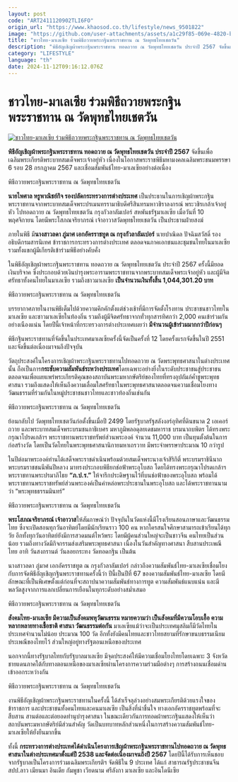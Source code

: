 ```yaml
---
layout: post
code: "ART2411120902TLI6FO"
origin_url: "https://www.khaosod.co.th/lifestyle/news_9501822"
image: "https://github.com/user-attachments/assets/a1c29f85-069e-4820-b8fa-8a47e3a8dd44"
title: "ชาวไทย-มาเลเซีย ร่วมพิธีถวายพระกฐินพระราชทาน ณ วัดพุทธไทยเชตวัน"
description: "พิธีอัญเชิญผ้าพระกฐินพระราชทาน ทอดถวาย ณ วัดพุทธไทยเชตวัน ประจำปี 2567 จัดขึ้นเพื่อเฉลิมพระเกียรติพระบาทสมเด็จพระเจ้าอยู่หัว เนื่องในโอกาสพระราชพิธีมหามงคลเฉลิมพระชนมพรรษา 6 รอบ 28 กรกฎาคม 2567 และเชื่อมสัมพันธ์ไทย-มาเลเซีย"
category: "LIFESTYLE"
language: "th"
date: 2024-11-12T09:16:12.076Z
---
```


# ชาวไทย-มาเลเซีย ร่วมพิธีถวายพระกฐินพระราชทาน ณ วัดพุทธไทยเชตวัน

[![ชาวไทย-มาเลเซีย ร่วมพิธีถวายพระกฐินพระราชทาน ณ วัดพุทธไทยเชตวัน](https://www.khaosod.co.th/wpapp/uploads/2024/11/1731225419533.jpgkratinmalay121114.jpg "ชาวไทย-มาเลเซีย ร่วมพิธีถวายพระกฐินพระราชทาน ณ วัดพุทธไทยเชตวัน")](https://www.khaosod.co.th/wpapp/uploads/2024/11/1731225419533.jpgkratinmalay121114.jpg)



**พิธีอัญเชิญผ้าพระกฐินพระราชทาน ทอดถวาย ณ วัดพุทธไทยเชตวัน ประจำปี 2567** จัดขึ้นเพื่อเฉลิมพระเกียรติพระบาทสมเด็จพระเจ้าอยู่หัว เนื่องในโอกาสพระราชพิธีมหามงคลเฉลิมพระชนมพรรษา 6 รอบ 28 กรกฎาคม 2567 และเชื่อมสัมพันธ์ไทย-มาเลเซียอย่างต่อเนื่อง

พิธีถวายพระกฐินพระราชทาน ณ วัดพุทธไทยเชตวัน

**นายไพศาล หรูพาณิชย์กิจ รองปลัดกระทรวงการต่างประเทศ** เป็นประธานในการเชิญผ้าพระกฐินพระราชทานจากพระบาทสมเด็จพระปรเมนทรรามาธิบดีศรีสินทรมหาวชิราลงกรณ์ พระวชิรเกล้าเจ้าอยู่หัว ไปทอดถวาย ณ วัดพุทธไทยเชตวัน กรุงกัวลาลัมเปอร์ สหพันธรัฐมาเลเซีย เมื่อวันที่ 10 พฤศจิกายน โดยมีพระโสภณจริยาภรณ์ เจ้าอาวาสวัดพุทธไทยเชตวัน เป็นประธานฝ่ายสงฆ์

ภายในพิธี มี**นางสาวลดา ภู่มาศ เอกอัครราชทูต ณ กรุงกัวลาลัมเปอร์** นายปาณิดล ปัจฉิมสวัสดิ์ รองอธิบดีกรมสารนิเทศ ข้าราชการกระทรวงการต่างประเทศ ตลอดจนภาคเอกชนและชุมชนไทยในมาเลเซีย รวมทั้งแขกผู้มีเกียรติเข้าร่วมพิธีอย่างคับคั่ง

ในพิธีอัญเชิญผ้าพระกฐินพระราชทาน ทอดถวาย ณ วัดพุทธไทยเชตวัน ประจำปี 2567 ครั้งนี้มียอดเงินบริจาค ซึ่งประกอบด้วยเงินบำรุงพระอารามพระราชทานจากพระบาทสมเด็จพระเจ้าอยู่หัว และผู้มีจิตศรัทธาทั้งคนไทยในมาเลเซีย รวมถึงชาวมาเลเซีย **เป็นจำนวนเงินทั้งสิ้น 1,044,301.20 บาท**

พิธีถวายพระกฐินพระราชทาน ณ วัดพุทธไทยเชตวัน

บรรยากาศภายในงานพิธีเต็มไปด้วยความคึกคักตั้งแต่ช่วงเช้าที่มีการจัดตั้งโรงทาน ประชาชนชาวไทยในมาเลเซีย และชาวมาเลเซียในท้องถิ่น รวมถึงผู้มีจิตศรัทธาจากทั่วทุกสารทิศกว่า 2,000 คนเข้าร่วมกันอย่างเนืองแน่น โดยปีนี้เจ้าหน้าที่กระทรวงการต่างประเทศเผยว่า **มีจำนวนผู้เข้าร่วมมากกว่าปีก่อนๆ**

พิธีกฐินพระราชทานที่จัดขึ้นในประเทศมาเลเซียครั้งนี้จัดเป็นครั้งที่ 12 โดยครั้งแรกจัดขึ้นในปี 2551 และจัดขึ้นต่อเนื่องมาจนถึงปัจจุบัน

วัตถุประสงค์ในโครงการเชิญผ้าพระกฐินพระราชทานไปทอดถวาย ณ วัดพระพุทธศาสนาในต่างประเทศนั้น ถือเป็นการ**กระชับความสัมพันธ์ระหว่างประเทศ**โดยเฉพาะอย่างยิ่งในระดับประชาชนสู่ประชาชน ตลอดจนเพื่อเผยแพร่พระเกียรติคุณของสถาบันพระมหากษัตริย์ของไทยที่ทรงอุปถัมภ์ค้ำชูพระพุทธศาสนา รวมถึงแสดงให้เห็นถึงความเลื่อมใสศรัทธาในพระพุทธศาสนาตลอดจนความเชื่อมโยงทางวัฒนธรรมที่ร่วมกันในหมู่ประชาชนชาวไทยและชาวท้องถิ่นเช่นกัน

พิธีถวายพระกฐินพระราชทาน ณ วัดพุทธไทยเชตวัน

ย้อนกลับไป วัดพุทธไทยเชตวันก่อตั้งขึ้นเมื่อปี 2499 โดยรัฐบาลรัฐสลังงอร์อุทิศที่ดินขนาด 2 เอเคอร์ถวาย และพระบาทสมเด็จพระบรมชนกาธิเบศร มหาภูมิพลอดุลยเดชมหาราช บรมนาถบพิตร ได้ทรงพระกรุณาโปรดเกล้าฯ พระราชทานพระราชทรัพย์ส่วนพระองค์ จำนวน 11,000 บาท เป็นทุนตั้งต้นในการก่อสร้างวัด โดยเป็นวัดไทยในพระพุทธศาสนานิกายมหาเถรวาท มีพระจำพรรษาประมาณ 10 กว่ารูป

ในปีต่อมาพระองค์ท่านได้เสด็จพระราชดำเนินพร้อมด้วยสมเด็จพระนางเจ้าสิริกิติ์ พระบรมราชินีนาถ พระบรมราชชนนีพันปีหลวง มาทรงประกอบพิธียกช่อฟ้าพระอุโบสถ โดยได้ทรงพระกรุณาโปรดเกล้าฯ พระราชทานพระปรมาภิไธย **“ภ.ป.ร.”** ให้จารึกประดิษฐานไว้ที่บนช่อฟ้าของพระอุโบสถ พร้อมได้พระราชทานพระราชทรัพย์ส่วนพระองค์เป็นค่าหล่อพระประธานในพระอุโบสถ และได้พระราชทานนามว่า “พระพุทธธรรมมินทร์”

พิธีถวายพระกฐินพระราชทาน ณ วัดพุทธไทยเชตวัน

**พระโสภณจริยาภรณ์ เจ้าอาวาส**ให้สัมภาษณ์ว่า ปัจจุบันในวัดแห่งนี้มีโรงเรียนสอนภาษาและวัฒนธรรมไทย ซึ่งจะเปิดสอนทุกวันอาทิตย์โดยมีนักเรียนราว 100 คน หากใครสนใจศึกษาสามารถเข้าเรียนได้ทุกวัย อีกทั้งทุกวันอาทิตย์ยังมีการสวดมนต์ไหว้พระ โดยมีผู้คนส่วนใหญ่จะเป็นชาวจีน คนไทยเป็นส่วนน้อย รวมถึงทางวัดมีกิจกรรมส่งเสริมพระพุทธศาสนา เนื่องในวันสำคัญทางศาสนา สืบสานประเพณีไทย อาทิ วันสงกรานต์ วันลอยกระทง วัดทอดกฐิน เป็นต้น

นางสาวลดา ภู่มาศ เอกอัครราชทูต ณ กรุงกัวลาลัมเปอร์ กล่าวถึงความสัมพันธ์ไทย-มาเลเซียเชื่อมโยงกับการจัดพิธีอัญเชิญกฐินพระราชทานครั้งนี้ว่า ปีนี้เป็นปีที่ 67 ของความสัมพันธ์ไทย-มาเลเซีย โดยมีลักษณะที่เป็นพิเศษตั้งแต่ก่อนที่จะสถาปนาความสัมพันธ์ทางการทูต ความสัมพันธ์แนบแน่น และมีพลวัตสูงจากการแลกเปลี่ยนการเยือนในทุกระดับอย่างสม่ำเสมอ

พิธีถวายพระกฐินพระราชทาน ณ วัดพุทธไทยเชตวัน

**สังคมไทย-มาเลเซีย มีความเป็นสังคมพหุวัฒนธรรม หมายความว่า เป็นสังคมที่มีความโอบเอื้อ ความหลากหลายทางเชื้อชาติ ศาสนา วัฒนธรรมต่อกัน** มาเลเซียแม้ว่าจะเป็นประเทศมุสลิมก็มีวัดไทยในประเทศจำนวนไม่น้อย ประมาณ 100 วัด อีกทั้งยังมีคนไทยและชาวไทยสยามที่รักษาขนบธรรมเนียมประเพณีของไทยไว้ ส่วนใหญ่อยู่ทางรัฐตอนเหนือของประเทศ

นอกจากนี้ทางรัฐบาลไทยกับรัฐบาลมาเลเซีย มีจุดประสงค์ให้มีความเชื่อมโยงไทยโดยเฉพาะ 3 จังหวัดชายแดนภาคใต้กับทางตอนเหนือของมาเลเซียผ่านโครงการความร่วมมือต่างๆ การสร้างถนนเชื่อมด่านเข้าออกระหว่างกัน

พิธีถวายพระกฐินพระราชทาน ณ วัดพุทธไทยเชตวัน

งานพิธีอัญเชิญผ้าพระกฐินพระราชทานในครั้งนี้ ได้สำเร็จลุล่วงอย่างสมพระเกียรติด้วยแรงใจของข้าราชการ และประชาชนทั้งคนไทยและคนมาเลเซีย เป็นสิ่งที่น่าชื่นใจ ทางเอกอัครราชทูตพร้อมที่จะสืบสาน สานต่อและต่อยอดทำนุบำรุงศาสนา ในขณะเดียวกันการทอดผ้าพระกฐินแสดงให้เห็นว่า สถาบันพระมหากษัตริย์มีส่วนสำคัญ วัดเป็นบทบาทหลักส่วนหนึ่งในการสร้างความสัมพันธ์ไทย-มาเลเซียให้ยั่งยืนมากขึ้น

ทั้งนี้ **กระทรวงการต่างประเทศได้ดำเนินโครงการเชิญผ้าพระกฐินพระราชทานไปทอดถวาย ณ วัดพุทธศาสนาในต่างประเทศมาตั้งแต่ปี 2538 และจัดต่อเนื่องมาจนถึงปี 2567** โดยปีนี้ได้รับการเห็นชอบจากรัฐบาลเป็นโครงการร่วมเฉลิมพระเกียรติฯ จัดพิธีใน 9 ประเทศ ได้แก่ สาธารณรัฐประชาชนจีน สปป.ลาว เมียนมา อินเดีย กัมพูชา เวียดนาม ศรีลังกา มาเลเซีย และอินโดนีเซีย